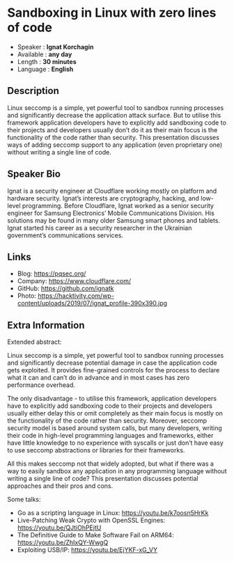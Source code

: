 Sandboxing in Linux with zero lines of code
=================================================

* Speaker   : **Ignat Korchagin**
* Available : **any day**
* Length    : **30 minutes**
* Language  : **English**

Description
-----------

Linux seccomp is a simple, yet powerful tool to sandbox running processes and significantly decrease the application attack surface. But to utilise this framework application developers have to explicitly add sandboxing code to their projects and developers usually don’t do it as their main focus is the functionality of the code rather than security. This presentation discusses ways of adding seccomp support to any application (even proprietary one) without writing a single line of code.

Speaker Bio
-----------

Ignat is a security engineer at Cloudflare working mostly on platform and hardware security. Ignat’s interests are cryptography, hacking, and low-level programming. Before Cloudflare, Ignat worked as a senior security engineer for Samsung Electronics’ Mobile Communications Division. His solutions may be found in many older Samsung smart phones and tablets. Ignat started his career as a security researcher in the Ukrainian government’s communications services.

Links
-----

* Blog: https://pqsec.org/
* Company: https://www.cloudflare.com/
* GitHub: https://github.com/ignatk
* Photo: https://hacktivity.com/wp-content/uploads/2019/07/ignat_profile-390x390.jpg

Extra Information
-----------------

Extended abstract:

Linux seccomp is a simple, yet powerful tool to sandbox running processes and significantly decrease potential damage in case the application code gets exploited. It provides fine-grained controls for the process to declare what it can and can’t do in advance and in most cases has zero performance overhead.

The only disadvantage - to utilise this framework, application developers have to explicitly add sandboxing code to their projects and developers usually either delay this or omit completely as their main focus is mostly on the functionality of the code rather than security. Moreover, seccomp security model is based around system calls, but many developers, writing their code in high-level programming languages and frameworks, either have little knowledge to no experience with syscalls or just don’t have easy to use seccomp abstractions or libraries for their frameworks.

All this makes seccomp not that widely adopted, but what if there was a way to easily sandbox any application in any programming language without writing a single line of code? This presentation discusses potential approaches and their pros and cons.

Some talks:

* Go as a scripting language in Linux: https://youtu.be/k7oosn5HrKk
* Live-Patching Weak Crypto with OpenSSL Engines: https://youtu.be/QJtiOhPEjtU
* The Definitive Guide to Make Software Fail on ARM64: https://youtu.be/ZhIxQY-WwgQ
* Exploiting USB/IP: https://youtu.be/EjYKF-xG_VY
